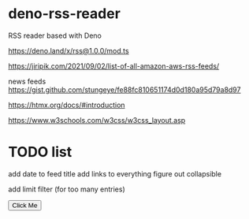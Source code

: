 # deno-rss-reader
RSS reader based with Deno



https://deno.land/x/rss@1.0.0/mod.ts


https://jiripik.com/2021/09/02/list-of-all-amazon-aws-rss-feeds/


news feeds
https://gist.github.com/stungeye/fe88fc810651174d0d180a95d79a8d97


https://htmx.org/docs/#introduction


https://www.w3schools.com/w3css/w3css_layout.asp

# TODO list

add date to feed title
add links to everything
figure out collapsible

add limit filter (for too many entries)





<script defer>
    document.addEventListener('htmx:configRequest', function (evt) {
      console.log({ configRequest: evt.detail });
      const redirect = 'https://otherdomain';
      evt.detail.path = `${redirect}${evt.detail.path}`;
    });
  </script>

  <button hx-get="/htmx" hx-swap="outerHTML">
    Click Me
  </button>